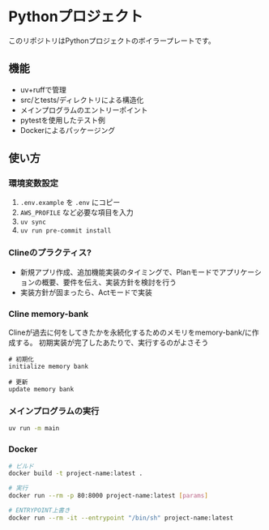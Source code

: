 # Pythonプロジェクト

このリポジトリはPythonプロジェクトのボイラープレートです。

## 機能

- uv+ruffで管理
- src/とtests/ディレクトリによる構造化
- メインプログラムのエントリーポイント
- pytestを使用したテスト例
- Dockerによるパッケージング

## 使い方

### 環境変数設定

1. `.env.example` を `.env` にコピー
2. `AWS_PROFILE` など必要な項目を入力
3. `uv sync`
4. `uv run pre-commit install`

### Clineのプラクティス?

- 新規アプリ作成、追加機能実装のタイミングで、Planモードでアプリケーションの概要、要件を伝え、実装方針を検討を行う
- 実装方針が固まったら、Actモードで実装

### Cline memory-bank

Clineが過去に何をしてきたかを永続化するためのメモリをmemory-bank/に作成する。
初期実装が完了したあたりで、実行するのがよさそう

```
# 初期化
initialize memory bank

# 更新
update memory bank
```

### メインプログラムの実行

```bash
uv run -m main
```

### Docker

```bash
# ビルド
docker build -t project-name:latest .

# 実行
docker run --rm -p 80:8000 project-name:latest [params]

# ENTRYPOINT上書き
docker run --rm -it --entrypoint "/bin/sh" project-name:latest
```
